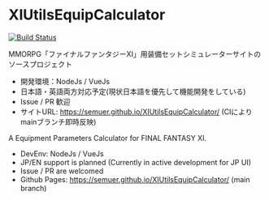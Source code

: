 # XIUtilsEquipCalculator
[![Build Status](https://travis-ci.com/semuer/XIUtilsEquipCalculator.svg?branch=main)](https://travis-ci.com/semuer/XIUtilsEquipCalculator)


MMORPG「ファイナルファンタジーXI」用装備セットシミュレーターサイトのソースプロジェクト

* 開発環境：NodeJs / VueJs
* 日本語・英語両方対応予定(現状日本語を優先して機能開発をしている)
* Issue / PR 歓迎
* サイトURL: https://semuer.github.io/XIUtilsEquipCalculator/ (CIによりmainブランチ即時反映)

A Equipment Parameters Calculator for FINAL FANTASY XI.

* DevEnv: NodeJs / VueJs
* JP/EN support is planned (Currently in active development for JP UI)
* Issue / PR are welcomed
* Github Pages: https://semuer.github.io/XIUtilsEquipCalculator/ (main branch)
